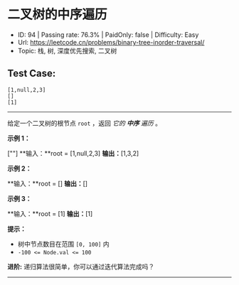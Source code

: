# 二叉树的中序遍历                                                      

* ID: 94      | Passing rate: 76.3% | PaidOnly: false  | Difficulty: Easy
* Url: https://leetcode.cn/problems/binary-tree-inorder-traversal/
* Topic: 栈, 树, 深度优先搜索, 二叉树

## Test Case:

```
[1,null,2,3]
[]
[1]
```

---

给定一个二叉树的根节点 `root` ，返回 *它的 **中序** 遍历* 。


**示例 1：**

[\"\"]
**输入：**root = [1,null,2,3]
**输出：**[1,3,2]

**示例 2：**

**输入：**root = []
**输出：**[]

**示例 3：**

**输入：**root = [1]
**输出：**[1]


**提示：**

* 树中节点数目在范围 `[0, 100]` 内
* `-100 <= Node.val <= 100`


**进阶:** 递归算法很简单，你可以通过迭代算法完成吗？

---